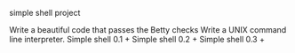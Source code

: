 simple shell project

Write a beautiful code that passes the Betty checks
Write a UNIX command line interpreter.
Simple shell 0.1 +
Simple shell 0.2 +
Simple shell 0.3 +
